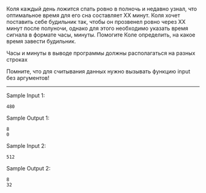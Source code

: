 Коля каждый день ложится спать ровно в полночь и недавно узнал, 
что оптимальное время для его сна составляет XX минут. Коля хочет поставить себе будильник так, 
чтобы он прозвенел ровно через XX минут после полуночи, однако для этого необходимо указать время 
сигнала в формате часы, минуты. Помогите Коле определить, на какое время завести будильник.

Часы и минуты в выводе программы должны располагаться на разных строках

Помните, что для считывания данных нужно вызывать функцию input без аргументов!
___
Sample Input 1:
```
480
```
Sample Output 1:
```
8
0
```
Sample Input 2:
```
512
```
Sample Output 2:
```
8
32
```